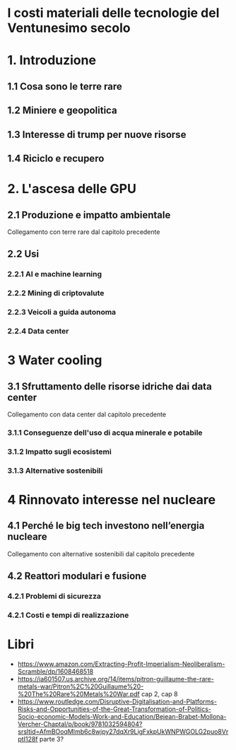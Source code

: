 # I costi materiali delle tecnologie del Ventunesimo secolo

# 1. Introduzione

## 1.1 Cosa sono le terre rare
## 1.2 Miniere e geopolitica
## 1.3 Interesse di trump per nuove risorse
## 1.4 Riciclo e recupero
# 2. L'ascesa delle GPU

## 2.1 Produzione e impatto ambientale
Collegamento con terre rare dal capitolo precedente
## 2.2 Usi
### 2.2.1 AI e machine learning
### 2.2.2 Mining di criptovalute
### 2.2.3 Veicoli a guida autonoma
### 2.2.4 Data center
# 3 Water cooling

## 3.1 Sfruttamento delle risorse idriche dai data center
Collegamento con data center dal capitolo precedente
### 3.1.1 Conseguenze dell'uso di acqua minerale e potabile
### 3.1.2 Impatto sugli ecosistemi
### 3.1.3 Alternative sostenibili
# 4 Rinnovato interesse nel nucleare

## 4.1 Perché le big tech investono nell’energia nucleare
Collegamento con alternative sostenibili dal capitolo precedente
## 4.2 Reattori modulari e fusione
### 4.2.1 Problemi di sicurezza
### 4.2.1 Costi e tempi di realizzazione

# Libri
- https://www.amazon.com/Extracting-Profit-Imperialism-Neoliberalism-Scramble/dp/1608468518
- https://ia601507.us.archive.org/14/items/pitron-guillaume-the-rare-metals-war/Pitron%2C%20Guillaume%20-%20The%20Rare%20Metals%20War.pdf cap 2, cap 8
- https://www.routledge.com/Disruptive-Digitalisation-and-Platforms-Risks-and-Opportunities-of-the-Great-Transformation-of-Politics-Socio-economic-Models-Work-and-Education/Bejean-Brabet-Mollona-Vercher-Chaptal/p/book/9781032594804?srsltid=AfmBOoqMImb6c8wjpy27dqXr9LigFxkpUkWNPWGOLG2puo8VrptI128f parte 3?